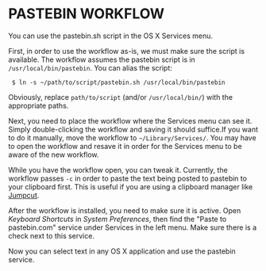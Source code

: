 # PASTEBIN WORKFLOW

You can use the pastebin.sh script in the OS X Services menu.

First, in order to use the workflow as-is, we must make sure the script is available. The workflow
assumes the pastebin script is in `/usr/local/bin/pastebin`. You can alias the script:

     $ ln -s ~/path/to/script/pastebin.sh /usr/local/bin/pastebin
         
Obviously, replace `path/to/script` (and/or `/usr/local/bin/`) with the appropriate paths.

Next, you need to place the workflow where the Services menu can see it. Simply double-clicking the
workflow and saving it should suffice.If you want to do it manually, move the workflow to
`~/Library/Services/`. You may have to open the workflow and resave it in order for the Services
menu to be aware of the new workflow.

While you have the workflow open, you can tweak it. Currently, the workflow passes `-c` in order to
paste the text being posted to pastebin to your clipboard first. This is useful if you are using a
clipboard manager like [Jumpcut][jc].

[jc]: http://jumpcut.sourceforge.net/

After the workflow is installed, you need to make sure it is active. Open *Keyboard Shortcuts* in
*System Preferences*, then find the "Paste to pastebin.com" service under Services in the left menu.
Make sure there is a check next to this service.

Now you can select text in any OS X application and use the pastebin service.